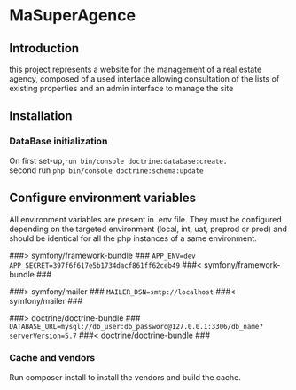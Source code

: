 # MaSuperAgence

## Introduction
this project represents a website for the management of a real estate agency, 
composed of a used interface allowing consultation of the lists of existing properties and an admin interface to manage the site

## Installation

### DataBase initialization

On first set-up,`run bin/console doctrine:database:create.`   
second run `php bin/console doctrine:schema:update`  

## Configure environment variables

All environment variables are present in .env file. They must be configured depending on the targeted environment (local, int, uat, preprod or prod) and should be identical for all the php instances of a same environment.

###> symfony/framework-bundle ###
`APP_ENV=dev`
`APP_SECRET=397f6f617e5b1734dacf861ff62ceb49`
###< symfony/framework-bundle ###

###> symfony/mailer ###
`MAILER_DSN=smtp://localhost`
###< symfony/mailer ###

###> doctrine/doctrine-bundle ###
`DATABASE_URL=mysql://db_user:db_password@127.0.0.1:3306/db_name?serverVersion=5.7`
###< doctrine/doctrine-bundle ###



### Cache and vendors

Run composer install to install the vendors and build the cache.
